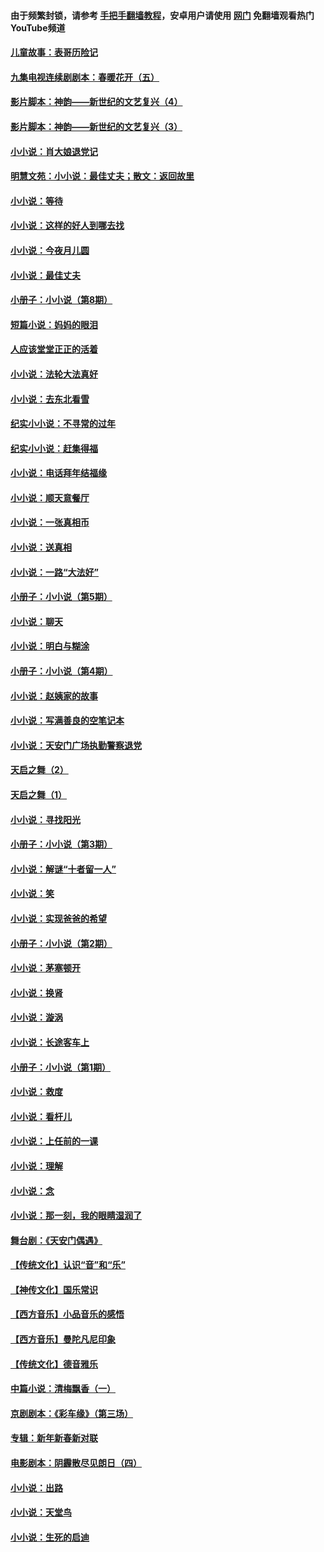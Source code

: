 #### 由于频繁封锁，请参考 [手把手翻墙教程](https://github.com/gfw-breaker/guides/wiki/)，安卓用户请使用 [网门](https://github.com/gfw-breaker/nogfw/blob/master/dl.md?t=05120000) 免翻墙观看热门YouTube频道 

#### [儿童故事：表哥历险记](../pages/328/383535.md?t=05120000) 

#### [九集电视连续剧剧本：春暖花开（五）](../pages/328/275919.md?t=05120000) 

#### [影片脚本：神韵——新世纪的文艺复兴（4）](../pages/328/266089.md?t=05120000) 

#### [影片脚本：神韵——新世纪的文艺复兴（3）](../pages/328/266087.md?t=05120000) 

#### [小小说：肖大娘退党记](../pages/328/239807.md?t=05120000) 

#### [明慧文苑：小小说：最佳丈夫；散文：返回故里](../pages/328/3439.md?t=05120000) 

#### [小小说：等待](../pages/328/223927.md?t=05120000) 

#### [小小说：这样的好人到哪去找](../pages/328/209396.md?t=05120000) 

#### [小小说：今夜月儿圆](../pages/328/193588.md?t=05120000) 

#### [小小说：最佳丈夫](../pages/328/190938.md?t=05120000) 

#### [小册子：小小说（第8期）](../pages/328/188202.md?t=05120000) 

#### [短篇小说：妈妈的眼泪](../pages/328/187712.md?t=05120000) 

#### [人应该堂堂正正的活着](../pages/328/182430.md?t=05120000) 

#### [小小说：法轮大法真好](../pages/328/174669.md?t=05120000) 

#### [小小说：去东北看雪](../pages/328/173882.md?t=05120000) 

#### [纪实小小说：不寻常的过年](../pages/328/173187.md?t=05120000) 

#### [纪实小小说：赶集得福](../pages/328/172652.md?t=05120000) 

#### [小小说：电话拜年结福缘](../pages/328/172533.md?t=05120000) 

#### [小小说：顺天意餐厅](../pages/328/170182.md?t=05120000) 

#### [小小说：一张真相币](../pages/328/169410.md?t=05120000) 

#### [小小说：送真相](../pages/328/166713.md?t=05120000) 

#### [小小说：一路“大法好”](../pages/328/162016.md?t=05120000) 

#### [小册子：小小说（第5期）](../pages/328/161131.md?t=05120000) 

#### [小小说：聊天](../pages/328/159640.md?t=05120000) 

#### [小小说：明白与糊涂](../pages/328/158101.md?t=05120000) 

#### [小册子：小小说（第4期）](../pages/328/158006.md?t=05120000) 

#### [小小说：赵姨家的故事](../pages/328/157843.md?t=05120000) 

#### [小小说：写满善良的空笔记本](../pages/328/157382.md?t=05120000) 

#### [小小说：天安门广场执勤警察退党](../pages/328/156982.md?t=05120000) 

#### [天启之舞（2）](../pages/328/153440.md?t=05120000) 

#### [天启之舞（1）](../pages/328/153439.md?t=05120000) 

#### [小小说：寻找阳光](../pages/328/153065.md?t=05120000) 

#### [小册子：小小说（第3期）](../pages/328/151715.md?t=05120000) 

#### [小小说：解谜“十者留一人”](../pages/328/148967.md?t=05120000) 

#### [小小说：笑](../pages/328/148905.md?t=05120000) 

#### [小小说：实现爸爸的希望](../pages/328/148096.md?t=05120000) 

#### [小册子：小小说（第2期）](../pages/328/147214.md?t=05120000) 

#### [小小说：茅塞顿开](../pages/328/147030.md?t=05120000) 

#### [小小说：换肾](../pages/328/146770.md?t=05120000) 

#### [小小说：漩涡](../pages/328/146683.md?t=05120000) 

#### [小小说：长途客车上](../pages/328/145076.md?t=05120000) 

#### [小册子：小小说（第1期）](../pages/328/143963.md?t=05120000) 

#### [小小说：救度](../pages/328/143927.md?t=05120000) 

#### [小小说：看杆儿](../pages/328/142137.md?t=05120000) 

#### [小小说：上任前的一课](../pages/328/140808.md?t=05120000) 

#### [小小说：理解](../pages/328/140476.md?t=05120000) 

#### [小小说：念](../pages/328/139513.md?t=05120000) 

#### [小小说：那一刻，我的眼睛湿润了](../pages/328/138476.md?t=05120000) 

#### [舞台剧：《天安门偶遇》](../pages/328/117155.md?t=05120000) 

#### [【传统文化】认识“音”和“乐”](../pages/328/108667.md?t=05120000) 

#### [【神传文化】国乐常识](../pages/328/104225.md?t=05120000) 

#### [【西方音乐】小品音乐的感悟](../pages/328/102924.md?t=05120000) 

#### [【西方音乐】曼陀凡尼印象](../pages/328/102922.md?t=05120000) 

#### [【传统文化】德音雅乐](../pages/328/102923.md?t=05120000) 

#### [中篇小说：清梅飘香（一）](../pages/328/101058.md?t=05120000) 

#### [京剧剧本：《彩车缘》（第三场）](../pages/328/96434.md?t=05120000) 

#### [专辑：新年新春新对联](../pages/328/94991.md?t=05120000) 

#### [电影剧本：阴霾散尽见朗日（四）](../pages/328/87081.md?t=05120000) 

#### [小小说：出路](../pages/328/84848.md?t=05120000) 

#### [小小说：天堂鸟](../pages/328/83084.md?t=05120000) 

#### [小小说：生死的启迪](../pages/328/70977.md?t=05120000) 

